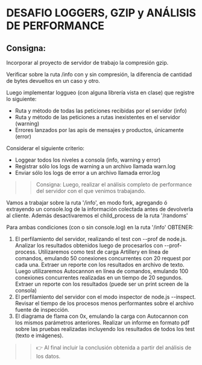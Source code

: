 # DESAFIO LOGGERS, GZIP y ANÁLISIS DE PERFORMANCE

## Consigna:

Incorporar al proyecto de servidor de trabajo la compresión gzip.

Verificar sobre la ruta /info con y sin compresión, la diferencia de cantidad de bytes devueltos en un caso y otro.

Luego implementar loggueo (con alguna librería vista en clase) que registre lo siguiente:
* Ruta y método de todas las peticiones recibidas por el servidor (info)
* Ruta y método de las peticiones a rutas inexistentes en el servidor (warning)
* Errores lanzados por las apis de mensajes y productos, únicamente (error)

Considerar el siguiente criterio:
* Loggear todos los niveles a consola (info, warning y error)
* Registrar sólo los logs de warning a un archivo llamada warn.log
* Enviar sólo los logs de error a un archivo llamada error.log

>> Consigna: Luego, realizar el análisis completo de performance del servidor con el que venimos trabajando.

Vamos a trabajar sobre la ruta '/info', en modo fork, agregando ó extrayendo un console.log de la información colectada antes de devolverla al cliente. Además desactivaremos el child_process de la ruta '/randoms'

Para ambas condiciones (con o sin console.log) en la ruta '/info' OBTENER:

1. El perfilamiento del servidor, realizando el test con --prof de node.js. Analizar los resultados obtenidos luego de procesarlos con --prof-process.  Utilizaremos como test de carga Artillery en línea de comandos, emulando 50 conexiones concurrentes con 20 request por cada una. Extraer un reporte con los resultados en archivo de texto. Luego utilizaremos Autocannon en línea de comandos, emulando 100 conexiones concurrentes realizadas en un tiempo de 20 segundos. Extraer un reporte con los resultados (puede ser un print screen de la consola)
2. El perfilamiento del servidor con el modo inspector de node.js --inspect. Revisar el tiempo de los procesos menos performantes sobre el archivo fuente de inspección.
3. El diagrama de flama con 0x, emulando la carga con Autocannon con los mismos parámetros anteriores. Realizar un informe en formato pdf sobre las pruebas realizadas incluyendo los resultados de todos los test (texto e imágenes). 

>>👉 Al final incluir la conclusión obtenida a partir del análisis de los datos.